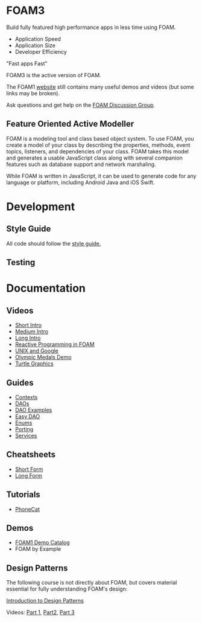 # FOAM3

Build fully featured high performance apps in less time using FOAM.

  * Application Speed
  * Application Size
  * Developer Efficiency

"Fast apps Fast"

FOAM3 is the active version of FOAM.

The FOAM1 [website](https://foam-framework.github.io/foam/) still contains many useful demos and videos (but some links may be broken).

Ask questions and get help on the [FOAM Discussion Group](https://groups.google.com/g/foam-framework-discuss).

<!--
[![Build Status](https://travis-ci.org/foam-framework/foam3.svg?branch=master)](https://travis-ci.org/foam-framework/foam3) -->

## Feature Oriented Active Modeller

FOAM is a modeling tool and class based object system.  To use FOAM,
you create a model of your class by describing the properties, methods,
event topics, listeners, and dependencies of your class.  FOAM takes
this model and generates a usable JavaScript class along with several
companion features such as database support and network marshaling.

While FOAM is written in JavaScript, it can be used to generate code
for any language or platform, including Android Java and iOS Swift.

# Development
<!--
## Building Java

cd src; ./gen.sh; cd ../build; cp ../tools/pom.xml .; mvn compile; mvn package

Or you may build and run using

make run

And to clean the project, you may use

make clean

## Installing Dependencies

FOAM has no runtime dependencies, but uses a number of third party tools for
unit tests, code coverage, and linting.  You can install all required
tools by doing the following.

* Install nodec.

* Run 'npm install' in the root of the FOAM repository, where
  package.con is found.

## Running Application Controller

The FOAM Application Controller allows you to access components of your foam 
app by using the browser & displaying it as a GUI. 
To access, run the following in the parent directory of foam3:

* Build java (see above)

* Run foam3/./tools/nanos.sh

* Visit http://localhost:8080/src/foam/nanos/controller/index.html
-->

## Style Guide

All code should follow the [style guide.](doc/guides/StyleGuide.md)

## Testing
<!--
* _npm test_ runs standard unit tests.

* _npm run testDebug_ runs the unit tests with a debugger.

* _npm run coverage_ runs code coverage and creates an html report in /coverage.

For in-browser testing, run your favorite web server at the root of the FOAM
repository. In a browser, navigate to
[http://localhost:8000/test/browser/SpecRunner.html](http://localhost:8000/test/browser/SpecRunner.html)
to run the unit tests.
-->
# Documentation

## Videos
- [Short Intro](https://www.youtube.com/watch?v=S4LbUv5FsGQ)
- [Medium Intro](https://www.youtube.com/watch?v=n699DWb2TUs)
- [Long Intro](https://www.youtube.com/watch?v=PsFLlgrzn2E)
- [Reactive Programming in FOAM](https://www.youtube.com/watch?v=-fbq-_H6Lf4)
- [UNIX and Google](https://www.youtube.com/watch?v=3Ea3pkTCYx4)
- [Olympic Medals Demo](https://www.youtube.com/watch?v=y9i4oW9dHHw)
- [Turtle Graphics](https://www.youtube.com/watch?v=4wO_RrftJTE)

## Guides
- [Contexts](doc/guides/Context.md)
- [DAOs](doc/guides/Dao.md)
- [DAO Examples](doc/guides/DaoExamples.md)
- [Easy DAO](doc/guides/EasyDao.md)
- [Enums](doc/guides/Enum.md)
- [Porting](doc/guides/Porting.md)
- [Services](doc/guides/Services.md)

## Cheatsheets
- [Short Form](https://docs.google.com/document/d/1IUH4jveNk5eidFiXr-m76mYOAdPMA5TngF-wgN4zFvM/edit?usp=sharing)
- [Long Form](https://docs.google.com/document/d/1XnxtQ_B6D1SWo2FSh8UkWq1euElBLONBVBCo6cPueL4/edit?usp=sharing)

## Tutorials
<!--
- [TODO](http://foam-framework.github.io/foam/tutorial/todo/0-intro/) (needs to be ported to FOAM3, needs fixes, even for FOAM1) -->
- [PhoneCat](https://github.com/kgrgreer/foam3/blob/development/tutorial/phonecat/0-intro.md)

## Demos
- [FOAM1 Demo Catalog](http://foam-framework.github.io/foam/foam/demos/DemoCat.html)
- FOAM by Example

## Design Patterns
The following course is not directly about FOAM, but covers material essential for fully understanding FOAM's design:

[Introduction to Design Patterns](https://docs.google.com/presentation/d/1kcohKD0WJHJWochOUpVdk-Pa3oeJMt9DTl63gWt-bo/edit)

Videos: [Part 1](https://www.youtube.com/watch?v=uslGu0kezeg), [Part2](https://www.youtube.com/watch?v=jzWjp_B7wE4), [Part 3](https://www.youtube.com/watch?v=yIfPa7yzYpQ)
